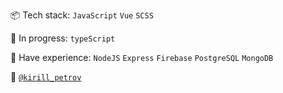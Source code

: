 📦 Tech stack:
<code>JavaScript</code>
<code>Vue</code>
<code>SCSS</code>

📖 In progress: 
<code>typeScript</code>

🧪 Have experience:
<code>NodeJS</code>
<code>Express</code>
<code>Firebase</code>
<code>PostgreSQL</code>
<code>MongoDB</code>

🤙 <code>[@kirill_petrov](https://t.me/kirill_petrov)</code>
